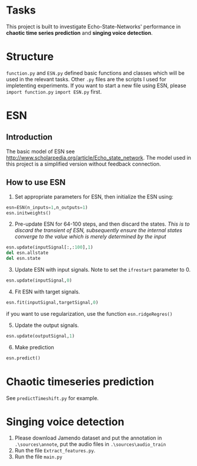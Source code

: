 # Tasks
This project is built to investigate Echo-State-Networks' performance 
in **chaotic time series prediction** and **singing voice detection**.
# Structure
`function.py` and `ESN.py` defined basic functions and classes which 
will be used in the relevant tasks. Other `.py` files are the scripts I
 used for impletenting experiments.
If you want to start a new file using ESN, please `import function.py` `import ESN.py` first.
# ESN
## Introduction
The basic model of ESN see http://www.scholarpedia.org/article/Echo_state_network.
The model used in this project is a simplified version without feedback connection.
## How to use ESN
1. Set appropriate parameters for ESN, then initialize the ESN using:
```Python
esn=ESN(n_inputs=1,n_outputs=1)
esn.initweights()
```
2. Pre-update ESN for 64-100 steps, and then discard the states.
*This is to discard the transient of ESN, subsequently ensure the internal states converge to the value which 
is merely determined by the input*
```Python
esn.update(inputSignal[:,:100],1)
del esn.allstate
del esn.state
```

3. Update ESN with input signals. Note to set the `ifrestart` parameter to 0.
```Python
esn.update(inputSignal,0)
```
4. Fit ESN with target signals.
```Python
esn.fit(inputSignal,targetSignal,0) 
```
if you want to use regularization, use the function `esn.ridgeRegres()`

5. Update the output signals.
```Python
esn.update(outputSignal,1)
```

6. Make prediction
```Python
esn.predict()
```

# Chaotic timeseries prediction
See `predictTimeshift.py` for example.

# Singing voice detection
1. Please download Jamendo dataset and put the annotation in `.\sources\annote`, put 
the audio files in `.\sources\audio_train`
2. Run the file `Extract_features.py`. 
3. Run the file `main.py` 